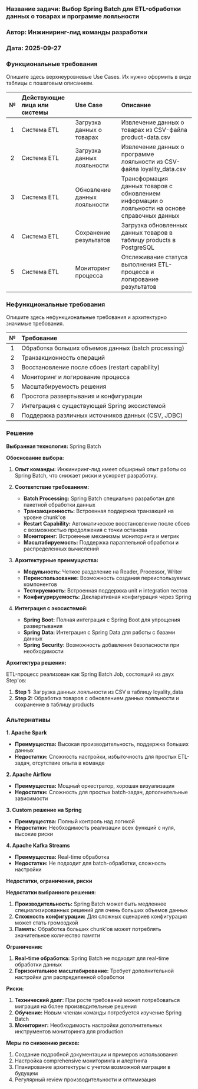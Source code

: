 ### <a name="_b7urdng99y53"></a>**Название задачи:** Выбор Spring Batch для ETL-обработки данных о товарах и программе лояльности
### <a name="_hjk0fkfyohdk"></a>**Автор:** Инжиниринг-лид команды разработки
### <a name="_uanumrh8zrui"></a>**Дата:** 2025-09-27

### <a name="_3bfxc9a45514"></a>**Функциональные требования**
Опишите здесь верхнеуровневые Use Cases. Их нужно оформить в виде таблицы с пошаговым описанием.

|**№**|**Действующие лица или системы**|**Use Case**|**Описание**|
| :-: | :- | :- | :- |
|1|Система ETL|Загрузка данных о товарах|Извлечение данных о товарах из CSV-файла product-data.csv|
|2|Система ETL|Загрузка данных лояльности|Извлечение данных о программе лояльности из CSV-файла loyality_data.csv|
|3|Система ETL|Обновление данных лояльности|Трансформация данных товаров с обновлением информации о лояльности на основе справочных данных|
|4|Система ETL|Сохранение результатов|Загрузка обновленных данных товаров в таблицу products в PostgreSQL|
|5|Система ETL|Мониторинг процесса|Отслеживание статуса выполнения ETL-процесса и логирование результатов|

### <a name="_u8xz25hbrgql"></a>**Нефункциональные требования**
Опишите здесь нефункциональные требования и архитектурно значимые требования.

|**№**|**Требование**|
| :-: | :- |
|1|Обработка больших объемов данных (batch processing)|
|2|Транзакционность операций|
|3|Восстановление после сбоев (restart capability)|
|4|Мониторинг и логирование процесса|
|5|Масштабируемость решения|
|6|Простота развертывания и конфигурации|
|7|Интеграция с существующей Spring экосистемой|
|8|Поддержка различных источников данных (CSV, JDBC)|

### <a name="_qmphm5d6rvi3"></a>**Решение**

**Выбранная технология:** Spring Batch

**Обоснование выбора:**

1. **Опыт команды:** Инжиниринг-лид имеет обширный опыт работы со Spring Batch, что снижает риски и ускоряет разработку.

2. **Соответствие требованиям:**
   - **Batch Processing:** Spring Batch специально разработан для пакетной обработки данных
   - **Транзакционность:** Встроенная поддержка транзакций на уровне chunk'ов
   - **Restart Capability:** Автоматическое восстановление после сбоев с возможностью продолжения с точки останова
   - **Мониторинг:** Встроенные механизмы мониторинга и метрик
   - **Масштабируемость:** Поддержка параллельной обработки и распределенных вычислений

3. **Архитектурные преимущества:**
   - **Модульность:** Четкое разделение на Reader, Processor, Writer
   - **Переиспользование:** Возможность создания переиспользуемых компонентов
   - **Тестируемость:** Встроенная поддержка unit и integration тестов
   - **Конфигурируемость:** Декларативная конфигурация через Spring

4. **Интеграция с экосистемой:**
   - **Spring Boot:** Полная интеграция с Spring Boot для упрощения развертывания
   - **Spring Data:** Интеграция с Spring Data для работы с базами данных
   - **Spring Security:** Возможность добавления безопасности при необходимости

**Архитектура решения:**

ETL-процесс реализован как Spring Batch Job, состоящий из двух Step'ов:
1. **Step 1:** Загрузка данных лояльности из CSV в таблицу loyality_data
2. **Step 2:** Обработка товаров с обновлением данных лояльности и сохранение в таблицу products

### <a name="_bjrr7veeh80c"></a>**Альтернативы**

**1. Apache Spark**
- **Преимущества:** Высокая производительность, поддержка больших данных
- **Недостатки:** Сложность настройки, избыточность для простых ETL-задач, отсутствие опыта в команде

**2. Apache Airflow**
- **Преимущества:** Мощный оркестратор, хорошая визуализация
- **Недостатки:** Сложность для простых batch-задач, дополнительные зависимости

**3. Custom решение на Spring**
- **Преимущества:** Полный контроль над логикой
- **Недостатки:** Необходимость реализации всех функций с нуля, высокие риски

**4. Apache Kafka Streams**
- **Преимущества:** Real-time обработка
- **Недостатки:** Не подходит для batch-обработки, сложность настройки

**Недостатки, ограничения, риски**

**Недостатки выбранного решения:**
1. **Производительность:** Spring Batch может быть медленнее специализированных решений для очень больших объемов данных
2. **Сложность конфигурации:** Для сложных сценариев конфигурация может стать громоздкой
3. **Память:** Обработка больших chunk'ов может потреблять значительное количество памяти

**Ограничения:**
1. **Real-time обработка:** Spring Batch не подходит для real-time обработки данных
2. **Горизонтальное масштабирование:** Требует дополнительной настройки для распределенной обработки

**Риски:**
1. **Технический долг:** При росте требований может потребоваться миграция на более производительные решения
2. **Обучение:** Новым членам команды потребуется изучение Spring Batch
3. **Мониторинг:** Необходимость настройки дополнительных инструментов мониторинга для production

**Меры по снижению рисков:**
1. Создание подробной документации и примеров использования
2. Настройка comprehensive мониторинга и алертинга
3. Планирование архитектуры с учетом возможной миграции в будущем
4. Регулярный review производительности и оптимизация

